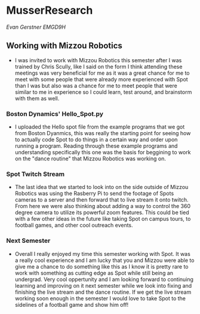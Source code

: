 # MusserResearch
*Evan Gerstner EMGD9H*

## Working with Mizzou Robotics
- I was invited to work with Mizzou Robotics this semester after I was trained by Chris Scully, like I said on the form I think attending these meetings was very beneficial for me as it was a great chance for me to meet with some people that were already more experienced with Spot than I was but also was a chance for me to meet people that were similar to me in experience so I could learn, test around, and brainstorm with them as well. 
### Boston Dynamics' Hello_Spot.py
- I uploaded the Hello spot file from the example programs that we got from Boston Dyanmics, this was really the starting point for seeing how to actually code Spot to do things in a certain way and order upon running a program. Reading through these example programs and understanding specifically this one was the basis for beggining to work on the "dance routine" that Mizzou Robotics was working on. 

### Spot Twitch Stream
- The last idea that we started to look into on the side outside of Mizzou Robotics was using the Rasberry Pi to send the footage of Spots cameras to a server and then forward that to live stream it onto twitch. From here we were also thinking about adding a way to control the 360 degree camera to utilize its powerful zoom features. This could be tied with a few other ideas in the future like taking Spot on campus tours, to football games, and other cool outreach events. 

### Next Semester
- Overall I really enjoyed my time this semester working with Spot. It was a really cool experience and I am lucky that you and Mizzou were able to give me a chance to do something like this as I know it is pretty rare to work with something as cutting edge as Spot while still being an undergrad. Very cool oppertunity and I am looking forward to continuing learning and improving on it next semester while we look into fixing and finishing the live stream and the dance routine. If we get the live stream working soon enough in the semester I would love to take Spot to the sidelines of a football game and show him off!
